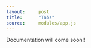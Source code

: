 ```yaml
---
layout:     post
title:      "Tabs"
source:     modules/app.js
---
```



<p class="lead">Documentation will come soon!!</p>